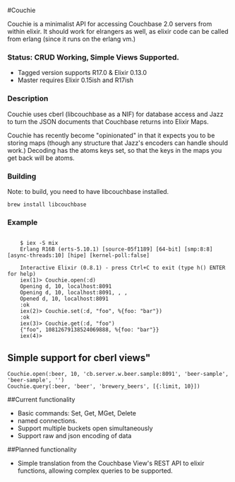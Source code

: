 #Couchie

Couchie is a minimalist API for accessing Couchbase 2.0 servers from within elixir. It should work for elrangers as well, as elixir code can be called from erlang (since it runs on the erlang vm.)

### Status:  CRUD Working, Simple Views Supported.
- Tagged version supports R17.0 & Elixir 0.13.0
- Master requires Elixir 0.15ish and R17ish

### Description

Couchie uses cberl (libcouchbase as a NIF) for database access and Jazz to turn the JSON documents that Couchbase returns into Elixir Maps.

Couchie has recently become "opinionated" in that it expects you to be storing maps (though any structure that Jazz's encoders can handle should work.)  Decoding has the atoms keys set, so that the keys in the maps you get back will be atoms.

### Building

Note: to build, you need to have libcouchbase installed.

	brew install libcouchbase

### Example

```

	$ iex -S mix
	Erlang R16B (erts-5.10.1) [source-05f1189] [64-bit] [smp:8:8] [async-threads:10] [hipe] [kernel-poll:false]

	Interactive Elixir (0.8.1) - press Ctrl+C to exit (type h() ENTER for help)
	iex(1)> Couchie.open(:d)
	Opening d, 10, localhost:8091
	Opening d, 10, localhost:8091, , ,  
	Opened d, 10, localhost:8091
	:ok
	iex(2)> Couchie.set(:d, "foo", %{foo: "bar"})
	:ok
	iex(3)> Couchie.get(:d, "foo")
	{"foo", 10812679138524069888, %{foo: "bar"}}
	iex(4)>
```

## Simple support for cberl views"
```
Couchie.open(:beer, 10, 'cb.server.w.beer.sample:8091', 'beer-sample', 'beer-sample', '')
Couchie.query(:beer, 'beer', 'brewery_beers', [{:limit, 10}])
```

##Current functionality
- Basic commands: Set, Get, MGet, Delete
- named connections.
- Support multiple buckets open simultaneously
- Support raw and json encoding of data

##Planned functionality
- Simple translation from the Couchbase View's REST API to elixir functions, allowing complex queries to be supported.
